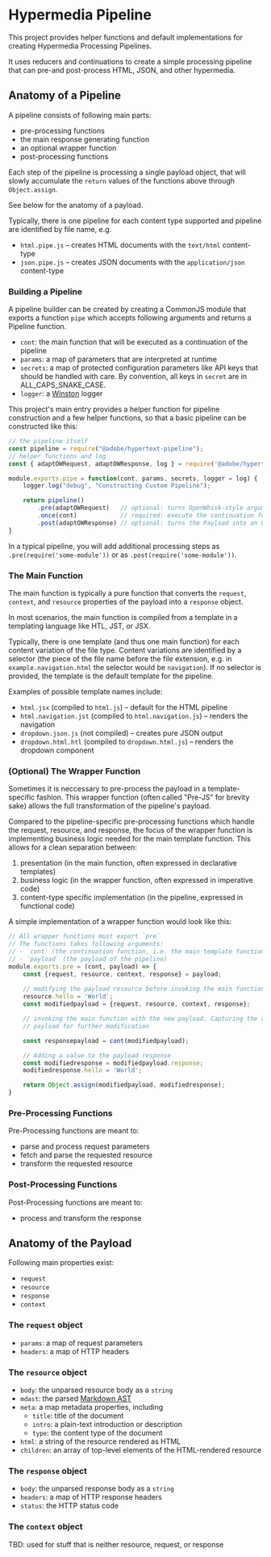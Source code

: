 # Hypermedia Pipeline

This project provides helper functions and default implementations for creating Hypermedia Processing Pipelines.

It uses reducers and continuations to create a simple processing pipeline that can pre-and post-process HTML, JSON, and other hypermedia.


## Anatomy of a Pipeline

A pipeline consists of following main parts:

- pre-processing functions
- the main response generating function
- an optional wrapper function
- post-processing functions

Each step of the pipeline is processing a single payload object, that will slowly accumulate the `return` values of the functions above through `Object.assign`.

See below for the anatomy of a payload.

Typically, there is one pipeline for each content type supported and pipeline are identified by file name, e.g.

- `html.pipe.js` – creates HTML documents with the `text/html` content-type
- `json.pipe.js` – creates JSON documents with the `application/json` content-type

### Building a Pipeline

A pipeline builder can be created by creating a CommonJS module that exports a function `pipe` which accepts following arguments and returns a Pipeline function.

- `cont`: the main function that will be executed as a continuation of the pipeline
- `params`: a map of parameters that are interpreted at runtime
- `secrets`: a map of protected configuration parameters like API keys that should be handled with care. By convention, all keys in `secret` are in ALL_CAPS_SNAKE_CASE.
- `logger`: a [Winston](https://www.github.com/winstonjs/winston) logger

This project's main entry provides a helper function for pipeline construction and a few helper functions, so that a basic pipeline can be constructed like this:

```javascript
// the pipeline itself
const pipeline = require("@adobe/hypertext-pipeline");
// helper functions and log
const { adaptOWRequest, adaptOWResponse, log } = require('@adobe/hypertext-pipeline/src/defaults/default.js');

module.exports.pipe = function(cont, params, secrets, logger = log) {
    logger.log("debug", "Constructing Custom Pipeline");

    return pipeline()
        .pre(adaptOWRequest)   // optional: turns OpenWhisk-style arguments into a proper payload
        .once(cont)            // required: execute the continuation function
        .post(adaptOWResponse) // optional: turns the Payload into an OpenWhisk-style response
}
```

In a typical pipeline, you will add additional processing steps as `.pre(require('some-module'))` or as `.post(require('some-module'))`.

### The Main Function

The main function is typically a pure function that converts the `request`, `context`, and `resource` properties of the payload into a `response` object.

In most scenarios, the main function is compiled from a template in a templating language like HTL, JST, or JSX.

Typically, there is one template (and thus one main function) for each content variation of the file type. Content variations are identified by a selector (the piece of the file name before the file extension, e.g. in `example.navigation.html` the selector would be `navigation`). If no selector is provided, the template is the default template for the pipeline.

Examples of possible template names include:

- `html.jsx` (compiled to `html.js`) – default for the HTML pipeline
- `html.navigation.jst` (compiled to `html.navigation.js`) – renders the navigation
- `dropdown.json.js` (not compiled) – creates pure JSON output
- `dropdown.html.htl` (compiled to `dropdown.html.js`) – renders the dropdown component


### (Optional) The Wrapper Function

Sometimes it is neccessary to pre-process the payload in a template-specific fashion. This wrapper function (often called "Pre-JS" for brevity sake) allows the full transformation of the pipeline's payload.

Compared to the pipeline-specific pre-processing functions which handle the request, resource, and response, the focus of the wrapper function is implementing business logic needed for the main template function. This allows for a clean separation between:

1. presentation (in the main function, often expressed in declarative templates)
2. business logic (in the wrapper function, often expressed in imperative code)
3. content-type specific implementation (in the pipeline, expressed in functional code)

A simple implementation of a wrapper function would look like this:

```javascript
// All wrapper functions must export `pre`
// The functions takes following arguments:
// - `cont` (the continuation function, i.e. the main template function)
// - `payload` (the payload of the pipeline)
module.exports.pre = (cont, payload) => {
    const {request, resource, context, response} = payload;
    
    // modifying the payload resource before invoking the main function
    resource.hello = 'World';
    const modifiedpayload = {request, resource, context, response};

    // invoking the main function with the new payload. Capturing the response
    // payload for further modification

    const responsepayload = cont(modifiedpayload);

    // Adding a value to the payload response
    const modifiedresponse = modifiedpayload.response;
    modifiedresponse.hello = 'World';

    return Object.assign(modifiedpayload, modifiedresponse);
}
```

### Pre-Processing Functions

Pre-Processing functions are meant to:

- parse and process request parameters
- fetch and parse the requested resource
- transform the requested resource

### Post-Processing Functions

Post-Processing functions are meant to:

- process and transform the response

## Anatomy of the Payload

Following main properties exist:

- `request`
- `resource`
- `response`
- `context`

### The `request` object

- `params`: a map of request parameters
- `headers`: a map of HTTP headers

### The `resource` object

- `body`: the unparsed resource body as a `string`
- `mdast`: the parsed [Markdown AST](https://github.com/syntax-tree/mdast)
- `meta`: a map metadata properties, including
  - `title`: title of the document
  - `intro`: a plain-text introduction or description
  - `type`: the content type of the document
- `html`: a string of the resource rendered as HTML
- `children`: an array of top-level elements of the HTML-rendered resource

### The `response` object

- `body`: the unparsed response body as a `string`
- `headers`: a map of HTTP response headers
- `status`: the HTTP status code

### The `context` object

TBD: used for stuff that is neither resource, request, or response